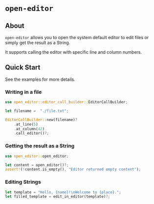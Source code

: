 # `open-editor`

## About

`open-editor` allows you to open the system default editor to edit files or simply get the result as a String.

It supports calling the editor with specific line and column numbers.

## Quick Start

See the examples for more details.

### Writing in a file

```rust
use open_editor::editor_call_builder::EditorCallBuilder;

let filename =  "./file.txt";

EditorCallBuilder::new(filename)?
    .at_line(5)
    .at_column(42)
    .call_editor()?;
```

### Getting the result as a String

```rust
use open_editor::open_editor;

let content = open_editor()?;
assert!(!content.is_empty(), "Editor returned empty content");
```

### Editing Strings

```rust
let template = "Hello, {name}!\nWelcome to {place}.";
let filled_template = edit_in_editor(template)?;
```
